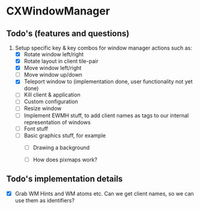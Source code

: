 # CXWindowManager



## Todo's (features and questions)
1. Setup specific key & key combos for window manager actions such as:
   - [x] Rotate window left/right
   - [x] Rotate layout in client tile-pair
   - [x] Move window left/right
   - [ ] Move window up/down
   - [x] Teleport window to (implementation done, user functionality not yet done)
   - [ ] Kill client & application
   - [ ] Custom configuration
   - [ ] Resize window
   - [ ] Implement EWMH stuff, to add client names as tags to our internal representation of windows
   - [ ] Font stuff
   - [ ] Basic graphics stuff, for example
        - [ ] Drawing a background
        - [ ] How does pixmaps work?

 
## Todo's implementation details

   - [x] Grab WM Hints and WM atoms etc. Can we get client names, so we can use them as identifiers? 